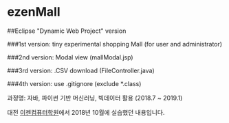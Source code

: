 # ezenMall 

##Eclipse "Dynamic Web Project" version

###1st version: tiny experimental shopping Mall (for user and administrator)

###2nd version: Modal view (mallModal.jsp)

###3rd version: .CSV download (FileController.java)

###4th version: use .gitignore (exclude *.class)


과정명: 자바, 파이썬 기반 머신러닝, 빅데이터 활용 (2018.7 ~ 2019.1)

대전 [이젠컴퓨터학원](http://dj.ezenac.co.kr/)에서 2018년 10월에 실습했던 내용입니다.
